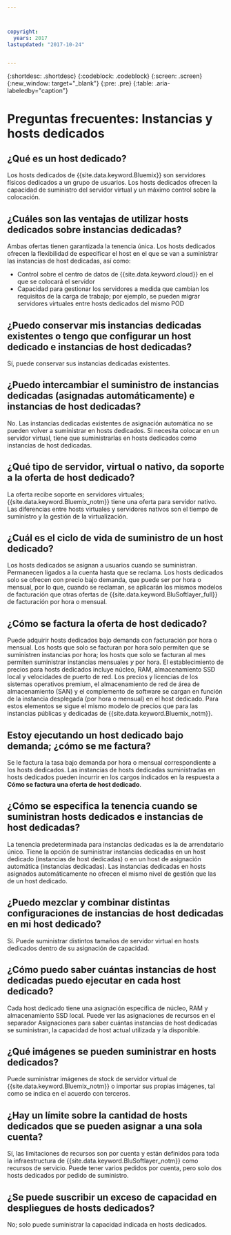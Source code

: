 ```yaml
---



copyright:
  years: 2017
lastupdated: "2017-10-24"


---
```


{:shortdesc: .shortdesc}
{:codeblock: .codeblock}
{:screen: .screen}
{:new_window: target="_blank"}
{:pre: .pre}
{:table: .aria-labeledby="caption"}


# Preguntas frecuentes: Instancias y hosts dedicados

## ¿Qué es un host dedicado?
Los hosts dedicados de {{site.data.keyword.Bluemix}} son servidores físicos dedicados a un grupo de usuarios. Los hosts dedicados ofrecen la capacidad de suministro del servidor virtual y un máximo control sobre la colocación.

## ¿Cuáles son las ventajas de utilizar hosts dedicados sobre instancias dedicadas?
Ambas ofertas tienen garantizada la tenencia única. Los hosts dedicados ofrecen la flexibilidad de especificar el host en el que se van a suministrar las instancias de host dedicadas, así como: 
   * Control sobre el centro de datos de {{site.data.keyword.cloud}} en el que se colocará el servidor
   * Capacidad para gestionar los servidores a medida que cambian los requisitos de la carga de trabajo; por ejemplo, se pueden migrar servidores virtuales entre hosts dedicados del mismo POD

## ¿Puedo conservar mis instancias dedicadas existentes o tengo que configurar un host dedicado e instancias de host dedicadas?
Sí, puede conservar sus instancias dedicadas existentes. 

## ¿Puedo intercambiar el suministro de instancias dedicadas (asignadas automáticamente) e instancias de host dedicadas?
No. Las instancias dedicadas existentes de asignación automática no se pueden volver a suministrar en hosts dedicados. Si necesita colocar en un servidor virtual, tiene que suministrarlas en hosts dedicados como instancias de host dedicadas.

## ¿Qué tipo de servidor, virtual o nativo, da soporte a la oferta de host dedicado?
La oferta recibe soporte en servidores virtuales; {{site.data.keyword.Bluemix_notm}} tiene una oferta para servidor nativo. Las diferencias entre hosts virtuales y servidores nativos son el tiempo de suministro y la gestión de la virtualización.

## ¿Cuál es el ciclo de vida de suministro de un host dedicado?
Los hosts dedicados se asignan a usuarios cuando se suministran. Permanecen ligados a la cuenta hasta que se reclama. Los hosts dedicados solo se ofrecen con precio bajo demanda, que puede ser por hora o mensual, por lo que, cuando se reclaman, se aplicarán los mismos modelos de facturación que otras ofertas de {{site.data.keyword.BluSoftlayer_full}} de facturación por hora o mensual.

## ¿Cómo se factura la oferta de host dedicado?
Puede adquirir hosts dedicados bajo demanda con facturación por hora o mensual. Los hosts que solo se facturan por hora solo permiten que se suministren instancias por hora; los hosts que solo se facturan al mes permiten suministrar instancias mensuales *y* por hora. El establecimiento de precios para hosts dedicados incluye núcleo, RAM, almacenamiento SSD local y velocidades de puerto de red. Los precios y licencias de los sistemas operativos premium, el almacenamiento de red de área de almacenamiento (SAN) y el complemento de software se cargan en función de la instancia desplegada (por hora o mensual) en el host dedicado. Para estos elementos se sigue el mismo modelo de precios que para las instancias públicas y dedicadas de {{site.data.keyword.Bluemix_notm}}.

## Estoy ejecutando un host dedicado bajo demanda; ¿cómo se me factura?
Se le factura la tasa bajo demanda por hora o mensual correspondiente a los hosts dedicados. Las instancias de hosts dedicadas suministradas en hosts dedicados pueden incurrir en los cargos indicados en la respuesta a **Cómo se factura una oferta de host dedicado**.

## ¿Cómo se especifica la tenencia cuando se suministran hosts dedicados e instancias de host dedicadas?
La tenencia predeterminada para instancias dedicadas es la de arrendatario único. Tiene la opción de suministrar instancias dedicadas en un host dedicado (instancias de host dedicadas) o en un host de asignación automática (instancias dedicadas). Las instancias dedicadas en hosts asignados automáticamente no ofrecen el mismo nivel de gestión que las de un host dedicado.

## ¿Puedo mezclar y combinar distintas configuraciones de instancias de host dedicadas en mi host dedicado?
Sí. Puede suministrar distintos tamaños de servidor virtual en hosts dedicados dentro de su asignación de capacidad.

## ¿Cómo puedo saber cuántas instancias de host dedicadas puedo ejecutar en cada host dedicado?
Cada host dedicado tiene una asignación específica de núcleo, RAM y almacenamiento SSD local. Puede ver las asignaciones de recursos en el separador Asignaciones para saber cuántas instancias de host dedicadas se suministran, la capacidad de host actual utilizada y la disponible.

## ¿Qué imágenes se pueden suministrar en hosts dedicados?
Puede suministrar imágenes de stock de servidor virtual de {{site.data.keyword.Bluemix_notm}} o importar sus propias imágenes, tal como se indica en el acuerdo con terceros.

## ¿Hay un límite sobre la cantidad de hosts dedicados que se pueden asignar a una sola cuenta?
Sí, las limitaciones de recursos son por cuenta y están definidos para toda la infraestructura de {{site.data.keyword.BluSoftlayer_notm}} como recursos de servicio. Puede tener varios pedidos por cuenta, pero solo dos hosts dedicados por pedido de suministro.

## ¿Se puede suscribir un exceso de capacidad en despliegues de hosts dedicados?
No; solo puede suministrar la capacidad indicada en hosts dedicados.

